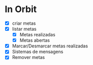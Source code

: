 # In Orbit

- [x] criar metas 
- [x] listar metas 
    - [x] Metas realizadas 
    - [x] Metas abertas
- [x] Marcar/Desmarcar metas realizadas 
- [x] Sistemas de mensagens 
- [x] Remover metas 